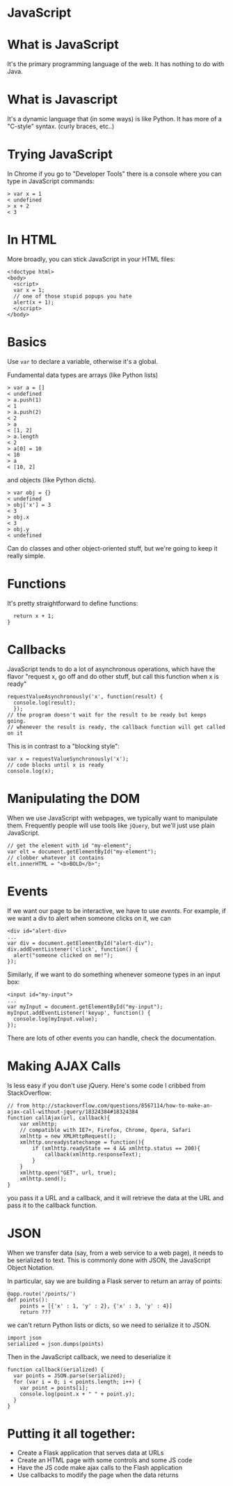 # JavaScript

# What is JavaScript

It's the primary programming language of the web.
It has nothing to do with Java.

# What is Javascript

It's a dynamic language that (in some ways) is like Python.  It has more of a
"C-style" syntax.  (curly braces, etc..)

# Trying JavaScript

In Chrome if you go to "Developer Tools" there is a console where you can type in
JavaScript commands:

```
> var x = 1
< undefined
> x + 2
< 3
```

# In HTML

More broadly, you can stick JavaScript in your HTML files:

```
<!doctype html>
<body>
  <script>
  var x = 1;
  // one of those stupid popups you hate
  alert(x + 1);
  </script>
</body>
```

# Basics

Use `var` to declare a variable, otherwise it's a global.

Fundamental data types are arrays (like Python lists)

```
> var a = []
< undefined
> a.push(1)
< 1
> a.push(2)
< 2
> a
< [1, 2]
> a.length
< 2
> a[0] = 10
< 10
> a
< [10, 2]
```

and objects (like Python dicts).

```
> var obj = {}
< undefined
> obj['x'] = 3
< 3
> obj.x
< 3
> obj.y
< undefined
```

Can do classes and other object-oriented stuff, but we're going
to keep it really simple.

# Functions

It's pretty straightforward to define functions:

```function addOne(x) {
  return x + 1;
}
```

# Callbacks

JavaScript tends to do a lot of asynchronous operations, which have the flavor
"request x, go off and do other stuff, but call this function when x is ready"

```
requestValueAsynchronously('x', function(result) {
  console.log(result);
  });
// the program doesn't wait for the result to be ready but keeps going.
// whenever the result is ready, the callback function will get called on it
```

This is in contrast to a "blocking style":

```
var x = requestValueSynchronously('x');
// code blocks until x is ready
console.log(x);
```

# Manipulating the DOM

When we use JavaScript with webpages, we typically want to manipulate them.
Frequently people will use tools like `jQuery`, but we'll just use plain JavaScript.

```
// get the element with id "my-element";
var elt = document.getElementById("my-element");
// clobber whatever it contains
elt.innerHTML = "<b>BOLD</b>";
```

# Events

If we want our page to be interactive, we have to use *events*.  For example,
if we want a div to alert when someone clicks on it, we can

```
<div id="alert-div>
...
var div = document.getElementById("alert-div");
div.addEventListener('click', function() {
  alert("someone clicked on me!");
});
```

Similarly, if we want to do something whenever someone types in an input box:

```
<input id="my-input">
...
var myInput = document.getElementById("my-input");
myInput.addEventListener('keyup', function() {
  console.log(myInput.value);
});
```

There are lots of other events you can handle, check the documentation.

# Making AJAX Calls

Is less easy if you don't use jQuery.  Here's some code I cribbed from StackOverflow:

```
// from http://stackoverflow.com/questions/8567114/how-to-make-an-ajax-call-without-jquery/18324384#18324384
function callAjax(url, callback){
    var xmlhttp;
    // compatible with IE7+, Firefox, Chrome, Opera, Safari
    xmlhttp = new XMLHttpRequest();
    xmlhttp.onreadystatechange = function(){
        if (xmlhttp.readyState == 4 && xmlhttp.status == 200){
            callback(xmlhttp.responseText);
        }
    }
    xmlhttp.open("GET", url, true);
    xmlhttp.send();
}
```

you pass it a URL and a callback, and it will retrieve the data at the URL
and pass it to the callback function.  

# JSON

When we transfer data (say, from a web service to a web page), it needs to be
serialized to text.  This is commonly done with JSON, the JavaScript Object Notation.

In particular, say we are building a Flask server to return an array of points:

```
@app.route('/points/')
def points():
    points = [{'x' : 1, 'y' : 2}, {'x' : 3, 'y' : 4}]
    return ???
```

we can't return Python lists or dicts, so we need to serialize it to JSON.

```
import json
serialized = json.dumps(points)
```

Then in the JavaScript callback, we need to deserialize it

```
function callback(serialized) {
  var points = JSON.parse(serialized);
  for (var i = 0; i < points.length; i++) {
    var point = points[i];
    console.log(point.x + " " + point.y);
  }
}
```

# Putting it all together:

* Create a Flask application that serves data at URLs
* Create an HTML page with some controls and some JS code
* Have the JS code make ajax calls to the Flash application
* Use callbacks to modify the page when the data returns
